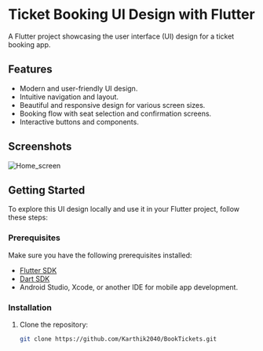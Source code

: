 # Ticket Booking UI Design with Flutter

A Flutter project showcasing the user interface (UI) design for a ticket booking app.

## Features

- Modern and user-friendly UI design.
- Intuitive navigation and layout.
- Beautiful and responsive design for various screen sizes.
- Booking flow with seat selection and confirmation screens.
- Interactive buttons and components.

## Screenshots


![Home_screen ](https://github.com/Karthik2040/BookTickets/assets/102811172/082b5354-8347-41ca-b693-6e5e0651c6eb)



## Getting Started

To explore this UI design locally and use it in your Flutter project, follow these steps:

### Prerequisites

Make sure you have the following prerequisites installed:

- [Flutter SDK](https://flutter.dev/docs/get-started/install)
- [Dart SDK](https://dart.dev/get-dart)
- Android Studio, Xcode, or another IDE for mobile app development.

### Installation

1. Clone the repository:

   ```bash
   git clone https://github.com/Karthik2040/BookTickets.git

